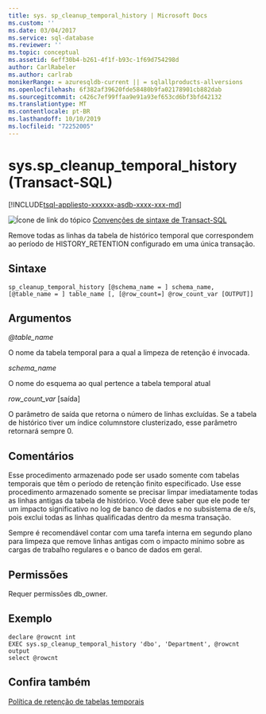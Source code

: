 ```yaml
---
title: sys. sp_cleanup_temporal_history | Microsoft Docs
ms.custom: ''
ms.date: 03/04/2017
ms.service: sql-database
ms.reviewer: ''
ms.topic: conceptual
ms.assetid: 6eff30b4-b261-4f1f-b93c-1f69d754298d
author: CarlRabeler
ms.author: carlrab
monikerRange: = azuresqldb-current || = sqlallproducts-allversions
ms.openlocfilehash: 6f382af39620fde58480b9fa02178901cb882dab
ms.sourcegitcommit: c426c7ef99ffaa9e91a93ef653cd6bf3bfd42132
ms.translationtype: MT
ms.contentlocale: pt-BR
ms.lasthandoff: 10/10/2019
ms.locfileid: "72252005"
---
```

# <a name="syssp_cleanup_temporal_history-transact-sql"></a>sys.sp_cleanup_temporal_history (Transact-SQL)
[!INCLUDE[tsql-appliesto-xxxxxx-asdb-xxxx-xxx-md](../../includes/tsql-appliesto-xxxxxx-asdb-xxxx-xxx-md.md)]

 ![Ícone de link do tópico](../../database-engine/configure-windows/media/topic-link.gif "Ícone de link do tópico") [Convenções de sintaxe de Transact-SQL](../../t-sql/language-elements/transact-sql-syntax-conventions-transact-sql.md)  

Remove todas as linhas da tabela de histórico temporal que correspondem ao período de HISTORY_RETENTION configurado em uma única transação.
  
## <a name="syntax"></a>Sintaxe  
```  
sp_cleanup_temporal_history [@schema_name = ] schema_name, [@table_name = ] table_name [, [@row_count=] @row_count_var [OUTPUT]]
```  
  
## <a name="arguments"></a>Argumentos  

*\@table_name*

O nome da tabela temporal para a qual a limpeza de retenção é invocada.

*schema_name*

O nome do esquema ao qual pertence a tabela temporal atual

*row_count_var* [saída]

O parâmetro de saída que retorna o número de linhas excluídas. Se a tabela de histórico tiver um índice columnstore clusterizado, esse parâmetro retornará sempre 0.
  
## <a name="remarks"></a>Comentários
Esse procedimento armazenado pode ser usado somente com tabelas temporais que têm o período de retenção finito especificado.
Use esse procedimento armazenado somente se precisar limpar imediatamente todas as linhas antigas da tabela de histórico. Você deve saber que ele pode ter um impacto significativo no log de banco de dados e no subsistema de e/s, pois exclui todas as linhas qualificadas dentro da mesma transação. 

Sempre é recomendável contar com uma tarefa interna em segundo plano para limpeza que remove linhas antigas com o impacto mínimo sobre as cargas de trabalho regulares e o banco de dados em geral.

## <a name="permissions"></a>Permissões  
 Requer permissões db_owner.  

## <a name="example"></a>Exemplo

```
declare @rowcnt int
EXEC sys.sp_cleanup_temporal_history 'dbo', 'Department', @rowcnt output
select @rowcnt
```

## <a name="see-also"></a>Confira também

[Política de retenção de tabelas temporais](https://docs.microsoft.com/azure/sql-database/sql-database-temporal-tables-retention-policy)
